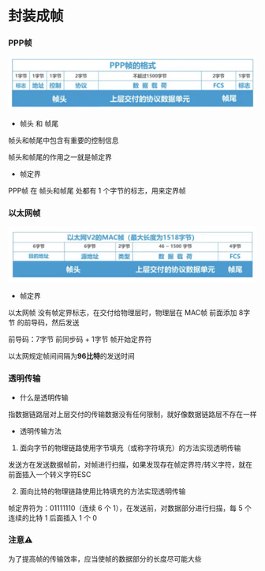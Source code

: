 # 封装成帧


### PPP帧

![PPP帧](image/PPP帧.png)

* 帧头 和 帧尾

帧头和帧尾中包含有重要的控制信息

帧头和帧尾的作用之一就是帧定界


* 帧定界

PPP帧 在 帧头和帧尾 处都有 1 个字节的标志，用来定界帧


### 以太网帧

![以太网帧](image/以太网帧.png)


* 帧定界

以太网帧 没有帧定界标志，在交付给物理层时，物理层在 MAC帧 前面添加 8字节 的前导码，然后发送

前导码：7字节 前同步码 + 1字节 帧开始定界符

以太网规定帧间间隔为**96比特**的发送时间


### 透明传输

* 什么是透明传输

指数据链路层对上层交付的传输数据没有任何限制，就好像数据链路层不存在一样


* 透明传输方法

1. 面向字节的物理链路使用字节填充（或称字符填充）的方法实现透明传输

发送方在发送数据帧前，对帧进行扫描，如果发现存在帧定界符/转义字符，就在前面插入一个转义字符ESC

2. 面向比特的物理链路使用比特填充的方法实现透明传输

帧定界符为：01111110（连续 6 个 1），在发送前，对数据部分进行扫描，每 5 个连续的比特 1 后面插入 1 个 0


### 注意⚠️

为了提高帧的传输效率，应当使帧的数据部分的长度尽可能大些
